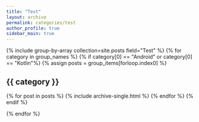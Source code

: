 ```yaml
---
title: "Test"
layout: archive
permalink: categories/test
author_profile: true
sidebar_main: true
---
```



{% include group-by-array collection=site.posts field="Test" %}
{% for category in group_names %}
  {% if category[0] == "Android" or  category[0] == "Kotlin"%}
    {% assign posts = group_items[forloop.index0] %}
    <h2 id="{{ category | slugify }}" class="archive__subtitle">{{ category }}</h2>
    {% for post in posts %}
        {% include archive-single.html %}
    {% endfor %}
  {% endif %}



{% endfor %}
